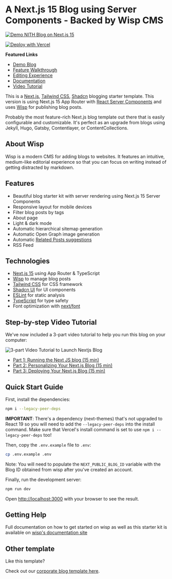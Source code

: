 # A Next.js 15 Blog using Server Components - Backed by Wisp CMS<!-- omit in toc -->

[![Demo NITH Blog on Next.js 15](https://imagedelivery.net/lLmNeOP7HXG0OqaG97wimw/clvlugru90000o4g8ahxp069s/32432ccf-57a8-4992-8c51-e5a47e110018.png/public "Demo NITH Blog on Next.js 15")](https://nextjs-blog-cms-wisp.vercel.app/)

[![Deploy with Vercel](https://vercel.com/button)](https://vercel.com/new/clone?repository-url=https%3A%2F%2Fgithub.com%2FWisp-CMS%2Fnextjs-blog-cms-wisp&env=NEXT_PUBLIC_BLOG_ID&envDescription=Blog%20ID%20obtained%20from%20the%20Setup%20Page%20on%20Wisp%20CMS&demo-title=Demo%20NITH%20Blog&demo-description=Demo%20NITH%20blog%20using%20Nextjs%2015%20Server%20Component&demo-url=https%3A%2F%2Fnextjs-blog-cms-wisp.vercel.app%2F&demo-image=https%3A%2F%2Fimagedelivery.net%2FlLmNeOP7HXG0OqaG97wimw%2Fclvlugru90000o4g8ahxp069s%2F32432ccf-57a8-4992-8c51-e5a47e110018.png%2Fpublic)

**Featured Links**

- [Demo Blog](https://blog-demo.wisp.blog/)
- [Feature Walkthrough](https://youtu.be/7wVYAGhDmdY)
- [Editing Experience](https://youtu.be/uSKO8J38T98)
- [Documentation](https://www.wisp.blog/docs/next-js-blog-starter-kit/overview)
- [Video Tutorial](https://www.wisp.blog/docs/next-js-blog-starter-kit/running-blog)

This is a [Next.js](https://nextjs.org/docs/getting-started/installation), [Tailwind CSS](https://tailwindcss.com/), [Shadcn](https://ui.shadcn.com/) blogging starter template. This version is using Next.js 15 App Router with [React Server Components](https://nextjs.org/docs/getting-started/react-essentials#server-components) and uses [Wisp](https://wisp.blog/?utm_source=github&utm_medium=web&utm_campaign=nextjs-blog-cms-wisp) for publishing blog posts.

Probably the most feature-rich Next.js blog template out there that is easily configurable and customizable. It's perfect as an upgrade from blogs using Jekyll, Hugo, Gatsby, Contentlayer, or ContentCollections.

## About Wisp

Wisp is a modern CMS for adding blogs to websites. It features an intuitive, medium-like editorial experience so that you can focus on writing instead of getting distracted by markdown.

## Features

- Beautiful blog starter kit with server rendering using Next.js 15 Server Components
- Responsive layout for mobile devices
- Filter blog posts by tags
- About page
- Light & dark mode
- Automatic hierarchical sitemap generation
- Automatic Open Graph image generation
- Automatic [Related Posts suggestions](https://www.wisp.blog/blog/suggesting-related-blog-post-with-ai-content-recommendation)
- RSS Feed

## Technologies

- [Next.js 15](https://nextjs.org/) using App Router & TypeScript
- [Wisp](https://wisp.blog/?utm_source=github&utm_medium=web&utm_campaign=nextjs-blog-cms-wisp) to manage blog posts
- [Tailwind CSS](https://tailwindcss.com/) for CSS framework
- [Shadcn UI](https://ui.shadcn.com/) for UI components
- [ESLint](https://eslint.org/) for static analysis
- [TypeScript](https://www.typescriptlang.org/) for type safety
- Font optimization with [next/font](https://nextjs.org/docs/app/api-reference/components/font)

## Step-by-step Video Tutorial

We've now included a 3-part video tutorial to help you run this blog on your computer:

![3-part Video Tutorial to Launch Nextjs Blog](https://imagedelivery.net/lLmNeOP7HXG0OqaG97wimw/cluqyx1rl0000l5ds3f0vkfer/2a92b7b6-9b11-4e41-8719-bad7be99b912.png/public "3-part Video Tutorial to Launch Nextjs Blog")

- [Part 1: Running the Next JS blog (15 min)](https://www.wisp.blog/docs/next-js-blog-starter-kit/running-blog?utm_source=github&utm_medium=web&utm_campaign=nextjs-blog-cms-wisp)
- [Part 2: Personalizing Your Next.js Blog (15 min)](https://www.wisp.blog/docs/next-js-blog-starter-kit/personalizing-blog?utm_source=github&utm_medium=web&utm_campaign=nextjs-blog-cms-wisp)
- [Part 3: Deploying Your Next.js Blog (15 min)](https://www.wisp.blog/docs/next-js-blog-starter-kit/deploying-blog?utm_source=github&utm_medium=web&utm_campaign=nextjs-blog-cms-wisp)

## Quick Start Guide

First, install the dependencies:

```bash
npm i --legacy-peer-deps
```

**IMPORTANT**: There's a dependency (next-themes) that's not upgraded to React 19 so you will need to add the `--legacy-peer-deps` into the install command. Make sure that Vercel's install command is set to use `npm i --legacy-peer-deps` too!

Then, copy the `.env.example` file to `.env`:

```bash
cp .env.example .env
```

Note: You will need to populate the `NEXT_PUBLIC_BLOG_ID` variable with the Blog ID obtained from wisp after you've created an account.

Finally, run the development server:

```bash
npm run dev
```

Open [http://localhost:3000](http://localhost:3000) with your browser to see the result.

## Getting Help

Full documentation on how to get started on wisp as well as this starter kit is available on [wisp's documentation site](https://www.wisp.blog/docs/next-js-blog-starter-kit/overview?utm_source=github&utm_medium=web&utm_campaign=nextjs-blog-cms-wisp)

## Other template

Like this template?

Check out our [corporate blog template here](https://github.com/Wisp-CMS/nextjs-corporate-blog-starter).